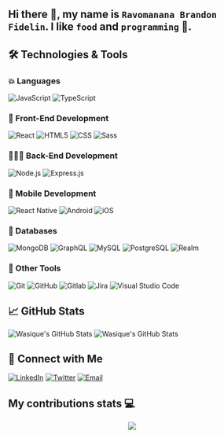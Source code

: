 
## Hi there 👋, my name is `Ravomanana Brandon Fidelin`. I like `food` and `programming` 🚀.

## 🛠️ Technologies & Tools

### 💥 Languages

![JavaScript](https://img.shields.io/badge/-JavaScript-333333?style=flat&logo=javascript)
![TypeScript](https://img.shields.io/badge/-TypeScript-333333?style=flat&logo=typescript)

### 🎨 Front-End Development

![React](https://img.shields.io/badge/-React-333333?style=flat&logo=react)
![HTML5](https://img.shields.io/badge/-HTML5-333333?style=flat&logo=html5)
![CSS](https://img.shields.io/badge/-CSS-333333?style=flat&logo=CSS3&logoColor=1572B6)
![Sass](https://img.shields.io/badge/-Sass-333333?style=flat&logo=sass)

### 🧑🏽‍💻 Back-End Development

![Node.js](https://img.shields.io/badge/-Node.js-333333?style=flat&logo=node.js)
![Express.js](https://img.shields.io/badge/-Express.js-333333?style=flat&logo=express)

### 📱 Mobile Development

![React Native](https://img.shields.io/badge/-ReactNative-333333?style=flat&logo=react)
![Android](https://img.shields.io/badge/-Android-333333?style=flat&logo=android)
![iOS](https://img.shields.io/badge/-iOS-333333?style=flat&logo=apple&logoColor=C0C0C0)

### 💾 Databases

![MongoDB](https://img.shields.io/badge/-MongoDB-333333?style=flat&logo=mongodb)
![GraphQL](https://img.shields.io/badge/-GraphQL-333333?style=flat&logo=graphql)
![MySQL](https://img.shields.io/badge/-MySQL-333333?style=flat&logo=mysql)
![PostgreSQL](https://img.shields.io/badge/-PostgreSQL-333333?style=flat&logo=postgresql)
![Realm](https://img.shields.io/badge/-Realm-333333?style=flat&logo=realm&logoColor=cc33ff)

### 🧰 Other Tools

![Git](https://img.shields.io/badge/-Git-333333?style=flat&logo=git)
![GitHub](https://img.shields.io/badge/-GitHub-333333?style=flat&logo=github)
![Gitlab](https://img.shields.io/badge/-GitLab-333333?style=flat&logo=gitlab)
![Jira](https://img.shields.io/badge/-Jira-333333?style=flat&logo=jira&logoColor=0052cc)
![Visual Studio Code](https://img.shields.io/badge/-Visual%20Studio%20Code-333333?style=flat&logo=visual-studio-code&logoColor=007ACC)

## 📈 GitHub Stats

![Wasique's GitHub Stats](https://github-readme-stats.vercel.app/api?username=wasiquehaider&show_icons=true&theme=vue-dark)
![Wasique's GitHub Stats](https://github-readme-stats-eight-theta.vercel.app/api/top-langs/?username=wasiquehaider&layout=compact&exclude_lang=java+r&theme=vue-dark)

## 🔗 Connect with Me

[![LinkedIn](https://img.shields.io/badge/-LinkedIn-0077B5?style=flat&logo=linkedin)](https://www.linkedin.com/in/wasiquehaider/)
[![Twitter](https://img.shields.io/badge/-Twitter-1DA1F2?style=flat&logo=twitter&logoColor=white)](https://twitter.com/TheWasiqHaider)
[![Email](https://img.shields.io/badge/-Email-D14836?style=flat&logo=gmail&logoColor=white)](mailto:wasiquehaider02@gmail.com)


## My contributions stats 💻
<p align="center"><img src="https://github-readme-streak-stats.herokuapp.com?user=BranGitfox&theme=algolia&hide_border=true&date_format=M%20j%5B%2C%20Y%5D&stroke=08EDFF1E&background=020625&ring=1321FE&fire=DD5007"/></p>






